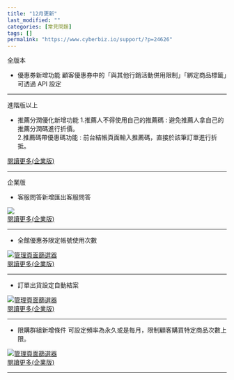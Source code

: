 ```yaml
---
title: "12月更新"
last_modified: ""
categories: [常見問題]
tags: []
permalink: "https://www.cyberbiz.io/support/?p=24626"
---
```


全版本  


* 優惠券新增功能 
顧客優惠券中的「與其他行銷活動併用限制」「綁定商品標籤」可透過 API 設定  


* * *


進階版以上  


* 推薦分潤優化新增功能 
1.推薦人不得使用自己的推薦碼 : 避免推薦人拿自己的推薦分潤碼進行折價。  
2.推薦碼帶優惠碼功能 : 前台結帳頁面輸入推薦碼，直接於該筆訂單進行折抵。  

[閱讀更多(企業版)](https://www.cyberbiz.io/support/?p=23951)  

* * *


企業版  


* 客服問答新增匯出客服問答 

[ ![](https://www.cyberbiz.io/support/wp-content/uploads/2021/12/12月功能更新01.png)](https://www.cyberbiz.io/support/wp-content/uploads/2021/12/12月功能更新01.png)  
[閱讀更多(企業版)](https://www.cyberbiz.io/support/?p=2754#d)  

* * *

* 全館優惠券限定帳號使用次數 

[ ![管理頁面篩選器](https://www.cyberbiz.io/support/wp-content/uploads/2021/12/12月功能更新02.png)](https://www.cyberbiz.io/support/wp-content/uploads/2021/12/12月功能更新02.png)  
[閱讀更多(企業版)](https://www.cyberbiz.io/support/?p=6228)  

* * *

* 訂單出貨設定自動結案 

[ ![管理頁面篩選器](https://www.cyberbiz.io/support/wp-content/uploads/2021/12/12月功能更新03.png)](https://www.cyberbiz.io/support/wp-content/uploads/2021/12/12月功能更新03.png)  
[閱讀更多(企業版)](https://www.cyberbiz.io/support/?p=4606)  

* * *

* 限購群組新增條件 
可設定頻率為永久或是每月，限制顧客購買特定商品次數上限。  

[ ![管理頁面篩選器](https://www.cyberbiz.io/support/wp-content/uploads/2021/12/12月功能更新4.png)](https://www.cyberbiz.io/support/wp-content/uploads/2021/12/12月功能更新4.png)  
[閱讀更多(企業版)](https://www.cyberbiz.io/support/?p=3354)  

* * *




